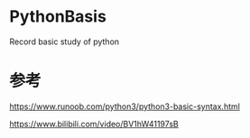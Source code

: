 # PythonBasis
Record basic study of python

# 参考
https://www.runoob.com/python3/python3-basic-syntax.html

https://www.bilibili.com/video/BV1hW41197sB
